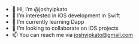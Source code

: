 - 👋 Hi, I’m @joshyipkato
- 👀 I’m interested in iOS development in Swift
- 🌱 I’m currently learning Dapp
- 💞️ I’m looking to collaborate on iOS projects
- 📫 You can reach me via joshyipkato@gmail.com

<!---
joshyipkato/joshyipkato is a ✨ special ✨ repository because its `README.md` (this file) appears on your GitHub profile.
You can click the Preview link to take a look at your changes.
--->
